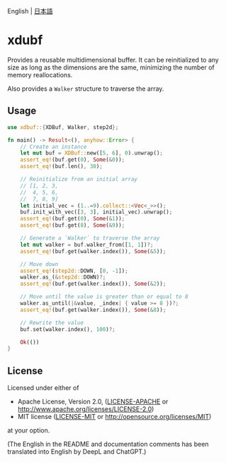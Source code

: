 English | [日本語](README.ja.md)

# xdubf

Provides a reusable multidimensional buffer.
It can be reinitialized to any size as long as the dimensions are the same, minimizing the number of memory
reallocations.

Also provides a `Walker` structure to traverse the array.

## Usage

```rust
use xdbuf::{XDBuf, Walker, step2d};

fn main() -> Result<(), anyhow::Error> {
    // Create an instance
    let mut buf = XDBuf::new([5, 6], 0).unwrap();
    assert_eq!(buf.get(0), Some(&0));
    assert_eq!(buf.len(), 30);

    // Reinitialize from an initial array
    // [1, 2, 3,
    //  4, 5, 6,
    //  7, 8, 9]
    let initial_vec = (1..=9).collect::<Vec<_>>();
    buf.init_with_vec([3, 3], initial_vec).unwrap();
    assert_eq!(buf.get(0), Some(&1));
    assert_eq!(buf.get(8), Some(&9));

    // Generate a `Walker` to traverse the array
    let mut walker = buf.walker_from([1, 1])?;
    assert_eq!(buf.get(walker.index()), Some(&5));

    // Move down
    assert_eq!(step2d::DOWN, [0, -1]);
    walker.as_(&step2d::DOWN)?;
    assert_eq!(buf.get(walker.index()), Some(&2));

    // Move until the value is greater than or equal to 8
    walker.as_until(|&value, _index| { value >= 8 })?;
    assert_eq!(buf.get(walker.index()), Some(&8));

    // Rewrite the value
    buf.set(walker.index(), 100)?;

    Ok(())
}
```

## License

Licensed under either of

+ Apache License, Version 2.0, ([LICENSE-APACHE](../vec-x-rs/LICENSE-APACHE)
  or http://www.apache.org/licenses/LICENSE-2.0)
+ MIT license ([LICENSE-MIT](../vec-x-rs/LICENSE-MIT) or http://opensource.org/licenses/MIT)

at your option.

(The English in the README and documentation comments has been translated into English by DeepL and ChatGPT.)
